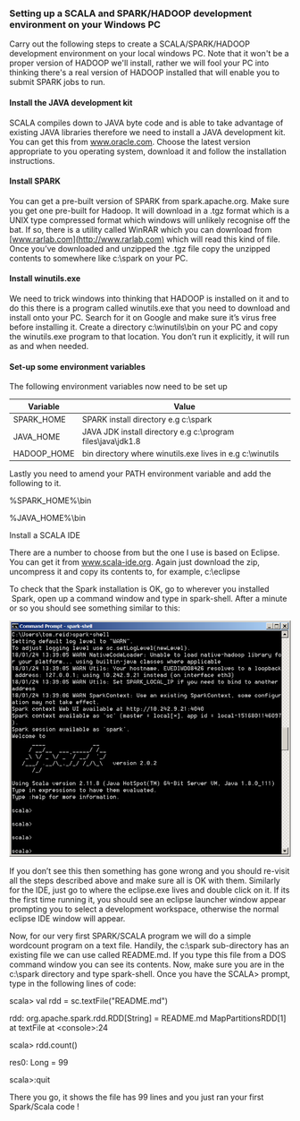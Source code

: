 <h3>Setting up a SCALA and SPARK/HADOOP development environment on your Windows PC</h3>

Carry out the following steps to create a SCALA/SPARK/HADOOP development environment on your 
local windows PC. Note that it won't be a proper version of HADOOP we'll install, rather
we will fool your PC into thinking there's a real version of HADOOP installed that will enable
you to submit SPARK jobs to run.

<h4>Install the JAVA development kit</h4>

SCALA compiles down to JAVA byte code and is able to take advantage of existing
JAVA libraries therefore we need to install a JAVA development kit. You can get
this from www.oracle.com. Choose the latest version appropriate to you operating
system, download it and follow the installation instructions.

<h4>Install SPARK</h4>

You can get a pre-built version of SPARK from spark.apache.org. Make sure you
get one pre-built for Hadoop. It will download in a .tgz format which is a UNIX
type compressed format which windows will unlikely recognise off the bat. If so,
there is a utility called WinRAR which you can download from
[www.rarlab.com](http://www.rarlab.com) which will read this kind of file. Once
you’ve downloaded and unzipped the .tgz file copy the unzipped contents to
somewhere like c:\\spark on your PC.

<h4>Install winutils.exe</h4>

We need to trick windows into thinking that HADOOP is installed on it and to do
this there is a program called winutils.exe that you need to download and
install onto your PC. Search for it on Google and make sure it’s virus free
before installing it. Create a directory c:\\winutils\\bin on your PC and copy
the winutils.exe program to that location. You don’t run it explicitly, it will
run as and when needed.

<h4>Set-up some environment variables</h4>

The following environment variables now need to be set up


|Variable  |Value
|----------|-----------------------|
|SPARK_HOME|SPARK install directory e.g c:\\spark
|JAVA_HOME |JAVA JDK install directory e.g c:\\program files\\java\\jdk1.8
|HADOOP_HOME|bin directory where winutils.exe lives in e.g c:\\winutils



Lastly you need to amend your PATH environment variable and add the following to
it.

%SPARK_HOME%\\bin

%JAVA_HOME%\\bin

Install a SCALA IDE

There are a number to choose from but the one I use is based on Eclipse. You can
get it from www.scala-ide.org. Again just download the zip, uncompress it and
copy its contents to, for example, c:\\eclipse

To check that the Spark installation is OK, go to wherever you installed  Spark,
open up a command window and type in spark-shell. After a minute or so you
should see something similar to this:

![](https://github.com/taupirho/scala-spark-on-pc/blob/master/scala.png)

If you don’t see this then something has gone wrong and you should re-visit all
the steps described above and make sure all is OK with them. Similarly for the
IDE, just go to where the eclipse.exe lives and double click on it. If its the
first time running it, you should see an eclipse launcher window appear
prompting you to select a development workspace, otherwise the normal eclipse
IDE window will appear.

Now, for our very first SPARK/SCALA program we will do a simple wordcount
program on a text file. Handily, the c:\\spark sub-directory has an existing
file we can use called README.md. If you type this file from a DOS command
window you can see its contents. Now, make sure you are in the c:\\spark
directory and type spark-shell. Once you have the SCALA\> prompt, type in the
following lines of code:

scala\> val rdd = sc.textFile("README.md")


rdd: org.apache.spark.rdd.RDD[String] = README.md MapPartitionsRDD[1] at textFile at \<console\>:24

scala\> rdd.count()

res0: Long = 99

scala\>:quit

There you go, it shows the file has 99 lines and you just ran your first Spark/Scala code !


